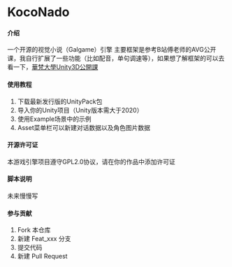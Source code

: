 # KocoNado

#### 介绍
一个开源的视觉小说（Galgame）引擎
主要框架是参考B站傅老师的AVG公开课，我自行扩展了一些功能（比如配音，单句调速等），如果想了解框架的可以去看一下，[華梵大學Unity3D公開課](https://www.bilibili.com/video/BV157411v7mW/?p=8&share_source=copy_web&vd_source=c011e600289db00bf69b28358596e7fb)

#### 使用教程

1.  下载最新发行版的UnityPack包
2.  导入你的Unity项目（Unity版本需大于2020）
3.  使用Example场景中的示例
4.  Asset菜单栏可以新建对话数据以及角色图片数据

#### 开源许可证
本游戏引擎项目遵守GPL2.0协议，请在你的作品中添加许可证

#### 脚本说明
未来慢慢写

#### 参与贡献

1.  Fork 本仓库
2.  新建 Feat_xxx 分支
3.  提交代码
4.  新建 Pull Request
